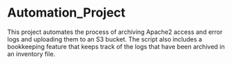 # Automation_Project
This project automates the process of archiving Apache2 access and error logs and uploading them to an S3 bucket. The script also includes a bookkeeping feature that keeps track of the logs that have been archived in an inventory file.
